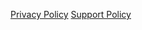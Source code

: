 [Privacy Policy](https://alexmatthewfong.github.io/toilet-finder-pages/privacy-policy)
[Support Policy](https://www.genome.gov/)
